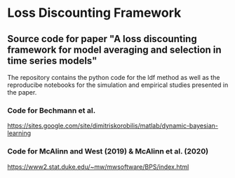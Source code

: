 # Loss Discounting Framework
## Source code for paper "A loss discounting framework for model averaging and selection in time series models"
The repository contains the python code for the ldf method as well as the reproducibe notebooks for the simulation and empirical studies presented in the paper.

### Code for Bechmann et al.
https://sites.google.com/site/dimitriskorobilis/matlab/dynamic-bayesian-learning
### Code for McAlinn and West (2019) & McAlinn et al. (2020) 
https://www2.stat.duke.edu/~mw/mwsoftware/BPS/index.html